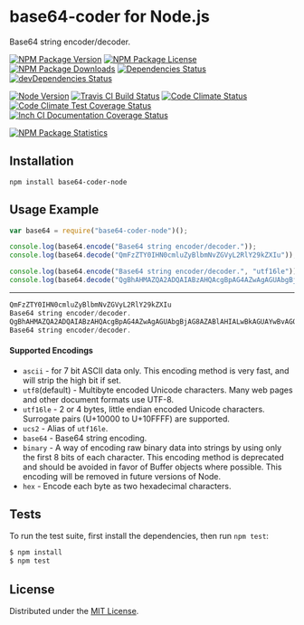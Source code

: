 # base64-coder for Node.js

Base64 string encoder/decoder.

[![NPM Package Version][npm-package-version-badge]][npm-package-url]
[![NPM Package License][npm-package-license-badge]][npm-package-license-url]
[![NPM Package Downloads][npm-package-downloads-badge]][npm-package-url]
[![Dependencies Status][dependencies-status-badge]][dependencies-status-page-url]
[![devDependencies Status][devDependencies-status-badge]][devDependencies-status-page-url]

[![Node Version][node-version-badge]][node-downloads-page-url]
[![Travis CI Build Status][travis-ci-build-status-badge]][travis-ci-build-status-page-url]
[![Code Climate Status][code-climate-status-badge]][code-climate-status-page-url]
[![Code Climate Test Coverage Status][code-climate-test-coverage-status-badge]][code-climate-test-coverage-status-page-url]
[![Inch CI Documentation Coverage Status][inch-ci-documentation-coverage-status-badge]][inch-ci-documentation-coverage-status-page-url]

[![NPM Package Statistics][npm-package-statistics-badge]][npm-package-url]

## Installation

`npm install base64-coder-node`

## Usage Example

```javascript
var base64 = require("base64-coder-node")();

console.log(base64.encode("Base64 string encoder/decoder."));
console.log(base64.decode("QmFzZTY0IHN0cmluZyBlbmNvZGVyL2RlY29kZXIu"));

console.log(base64.encode("Base64 string encoder/decoder.", "utf16le"));
console.log(base64.decode("QgBhAHMAZQA2ADQAIABzAHQAcgBpAG4AZwAgAGUAbgBjAG8AZABlAHIALwBkAGUAYwBvAGQAZQByAC4A", "utf16le"));
```

***

```javascript
QmFzZTY0IHN0cmluZyBlbmNvZGVyL2RlY29kZXIu
Base64 string encoder/decoder.
QgBhAHMAZQA2ADQAIABzAHQAcgBpAG4AZwAgAGUAbgBjAG8AZABlAHIALwBkAGUAYwBvAGQAZQByAC4A
Base64 string encoder/decoder.
```

#### Supported Encodings

- `ascii` - for 7 bit ASCII data only. This encoding method is very fast, and will strip the high bit if set.
- `utf8`(default) - Multibyte encoded Unicode characters. Many web pages and other document formats use UTF-8.
- `utf16le` - 2 or 4 bytes, little endian encoded Unicode characters. Surrogate pairs (U+10000 to U+10FFFF) are supported.
- `ucs2` - Alias of `utf16le`.
- `base64` - Base64 string encoding.
- `binary` - A way of encoding raw binary data into strings by using only the first 8 bits of each character. This encoding method is deprecated and should be avoided in favor of Buffer objects where possible. This encoding will be removed in future versions of Node.
- `hex` - Encode each byte as two hexadecimal characters.

## Tests

To run the test suite, first install the dependencies, then run `npm test`:

```bash
$ npm install
$ npm test
```

## License

Distributed under the [MIT License](LICENSE).

[npm-package-url]: https://npmjs.org/package/base64-coder-node

[npm-package-version-badge]: https://img.shields.io/npm/v/base64-coder-node.svg?style=flat-square

[npm-package-license-badge]: https://img.shields.io/npm/l/base64-coder-node.svg?style=flat-square
[npm-package-license-url]: http://opensource.org/licenses/MIT

[npm-package-downloads-badge]: https://img.shields.io/npm/dm/base64-coder-node.svg?style=flat-square

[dependencies-status-badge]: https://david-dm.org/AnatoliyGatt/base64-coder-node.svg?style=flat-square
[dependencies-status-page-url]: https://david-dm.org/AnatoliyGatt/base64-coder-node#info=dependencies

[devDependencies-status-badge]: https://david-dm.org/AnatoliyGatt/base64-coder-node/dev-status.svg?style=flat-square
[devDependencies-status-page-url]: https://david-dm.org/AnatoliyGatt/base64-coder-node#info=devDependencies

[node-version-badge]: https://img.shields.io/node/v/base64-coder-node.svg?style=flat-square
[node-downloads-page-url]: https://nodejs.org/download/

[travis-ci-build-status-badge]: https://img.shields.io/travis/AnatoliyGatt/base64-coder-node.svg?style=flat-square
[travis-ci-build-status-page-url]: https://travis-ci.org/AnatoliyGatt/base64-coder-node

[code-climate-status-badge]: https://img.shields.io/codeclimate/github/AnatoliyGatt/base64-coder-node.svg?style=flat-square
[code-climate-status-page-url]: https://codeclimate.com/github/AnatoliyGatt/base64-coder-node

[code-climate-test-coverage-status-badge]: https://img.shields.io/codeclimate/coverage/github/AnatoliyGatt/base64-coder-node.svg?style=flat-square
[code-climate-test-coverage-status-page-url]: https://codeclimate.com/github/AnatoliyGatt/base64-coder-node/coverage

[inch-ci-documentation-coverage-status-badge]: https://inch-ci.org/github/AnatoliyGatt/base64-coder-node.svg?style=flat-square
[inch-ci-documentation-coverage-status-page-url]: https://inch-ci.org/github/AnatoliyGatt/base64-coder-node

[npm-package-statistics-badge]: https://nodei.co/npm/base64-coder-node.png?downloads=true&downloadRank=true&stars=true